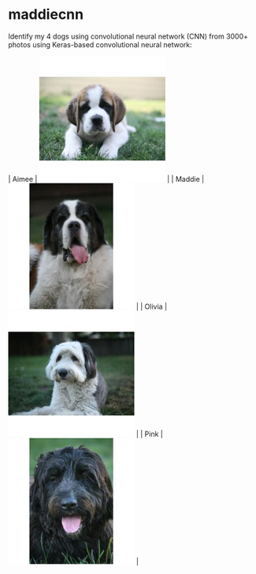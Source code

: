 # maddiecnn
Identify my 4 dogs using convolutional neural network (CNN) from 3000+ photos using Keras-based convolutional neural network:

| Aimee | ![Image of Aimee](assets/images/a_02059.jpg_256x256.jpg) |
| Maddie | ![Image of Maddie](assets/images/m_01409.jpg_256x256.jpg) |
| Olivia | ![Image of Olivia](assets/images/o_01106.jpg_256x256.jpg) |
| Pink | ![Image of Pink](assets/images/p_01216.jpg_256x256.jpg) |

